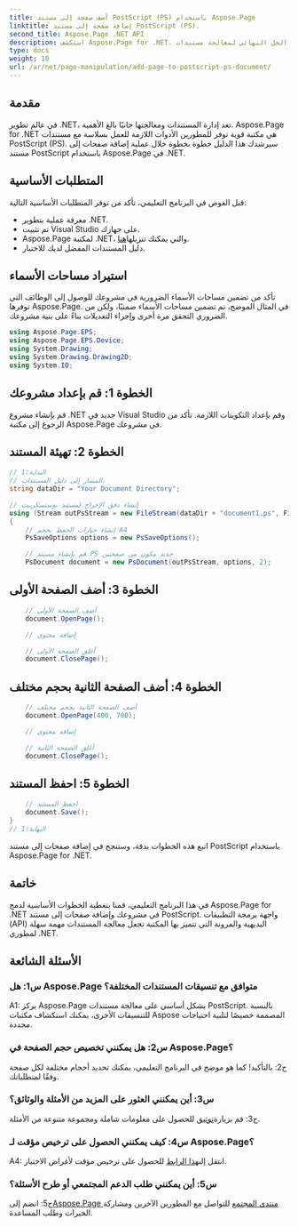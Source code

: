 ```yaml
---
title: أضف صفحة إلى مستند PostScript (PS) باستخدام Aspose.Page
linktitle: إضافة صفحة إلى مستند PostScript (PS).
second_title: Aspose.Page .NET API
description: استكشف Aspose.Page for .NET، وهو الحل النهائي لمعالجة مستندات PostScript بشكل سلس في مشاريع .NET الخاصة بك.
type: docs
weight: 10
url: /ar/net/page-manipulation/add-page-to-postscript-ps-document/
---
```

## مقدمة

في عالم تطوير .NET، تعد إدارة المستندات ومعالجتها جانبًا بالغ الأهمية. Aspose.Page for .NET هي مكتبة قوية توفر للمطورين الأدوات اللازمة للعمل بسلاسة مع مستندات PostScript (PS). سيرشدك هذا الدليل خطوة بخطوة خلال عملية إضافة صفحات إلى مستند PostScript باستخدام Aspose.Page في .NET.

## المتطلبات الأساسية

قبل الغوص في البرنامج التعليمي، تأكد من توفر المتطلبات الأساسية التالية:

- معرفة عملية بتطوير .NET.
- تم تثبيت Visual Studio على جهازك.
-  Aspose.Page لمكتبة .NET، والتي يمكنك تنزيلها[هنا](https://releases.aspose.com/page/net/).
- دليل المستندات المفضل لديك للاختبار.

## استيراد مساحات الأسماء

تأكد من تضمين مساحات الأسماء الضرورية في مشروعك للوصول إلى الوظائف التي توفرها Aspose.Page. في المثال الموضح، تم تضمين مساحات الأسماء ضمنيًا، ولكن من الضروري التحقق مرة أخرى وإجراء التعديلات بناءً على بنية مشروعك.

```csharp
using Aspose.Page.EPS;
using Aspose.Page.EPS.Device;
using System.Drawing;
using System.Drawing.Drawing2D;
using System.IO;
```

## الخطوة 1: قم بإعداد مشروعك

قم بإنشاء مشروع .NET جديد في Visual Studio وقم بإعداد التكوينات اللازمة. تأكد من الرجوع إلى مكتبة Aspose.Page في مشروعك.

## الخطوة 2: تهيئة المستند

```csharp
// البداية:1
// المسار إلى دليل المستندات.
string dataDir = "Your Document Directory";

// إنشاء دفق الإخراج لمستند بوستسكريبت
using (Stream outPsStream = new FileStream(dataDir + "document1.ps", FileMode.Create))
{
    // إنشاء خيارات الحفظ بحجم A4
    PsSaveOptions options = new PsSaveOptions();

    // قم بإنشاء مستند PS جديد مكون من صفحتين
    PsDocument document = new PsDocument(outPsStream, options, 2);
```

## الخطوة 3: أضف الصفحة الأولى

```csharp
    // أضف الصفحة الأولى
    document.OpenPage();

    // إضافة محتوى

    // أغلق الصفحة الأولى
    document.ClosePage();
```

## الخطوة 4: أضف الصفحة الثانية بحجم مختلف

```csharp
    // أضف الصفحة الثانية بحجم مختلف
    document.OpenPage(400, 700);

    // إضافة محتوى

    // أغلق الصفحة الثانية
    document.ClosePage();
```

## الخطوة 5: احفظ المستند

```csharp
    // احفظ المستند
    document.Save();
}
// النهاية:1
```

اتبع هذه الخطوات بدقة، وستنجح في إضافة صفحات إلى مستند PostScript باستخدام Aspose.Page for .NET.

## خاتمة

في هذا البرنامج التعليمي، قمنا بتغطية الخطوات الأساسية لدمج Aspose.Page for .NET في مشروعك وإضافة صفحات إلى مستند PostScript. واجهة برمجة التطبيقات (API) البديهية والمرونة التي تتميز بها المكتبة تجعل معالجة المستندات مهمة سهلة لمطوري .NET.

## الأسئلة الشائعة

### س1: هل Aspose.Page متوافق مع تنسيقات المستندات المختلفة؟

A1: يركز Aspose.Page بشكل أساسي على معالجة مستندات PostScript. بالنسبة للتنسيقات الأخرى، يمكنك استكشاف مكتبات Aspose المصممة خصيصًا لتلبية احتياجات محددة.

### س2: هل يمكنني تخصيص حجم الصفحة في Aspose.Page؟

ج2: بالتأكيد! كما هو موضح في البرنامج التعليمي، يمكنك تحديد أحجام مختلفة لكل صفحة وفقًا لمتطلباتك.

### س3: أين يمكنني العثور على المزيد من الأمثلة والوثائق؟

 ج3: قم بزيارة[توثيق](https://reference.aspose.com/page/net/) للحصول على معلومات شاملة ومجموعة متنوعة من الأمثلة.

### س4: كيف يمكنني الحصول على ترخيص مؤقت لـ Aspose.Page؟

 A4: انتقل إلى[هذا الرابط](https://purchase.aspose.com/temporary-license/) للحصول على ترخيص مؤقت لأغراض الاختبار.

### س5: أين يمكنني طلب الدعم المجتمعي أو طرح الأسئلة؟

 ج5: انضم إلى[Aspose.Page منتدى المجتمع](https://forum.aspose.com/c/page/39) للتواصل مع المطورين الآخرين ومشاركة الخبرات وطلب المساعدة.